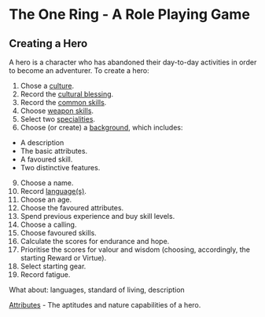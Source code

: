 # The One Ring - A Role Playing Game

## Creating a Hero

A hero is a character who has abandoned their day-to-day activities in order to become an adventurer.  To create a hero:

1. Chose a [culture](cultures.md).
2. Record the [cultural blessing](cultural-blessing.md).  
3. Record the [common skills](common-skill-list.md). 
4. Choose [weapon skills](weapon-skill-list.md).
5. Select two [specialities](specialities.md).
6. Choose (or create) a [background](background.md), which includes:
  * A description
  * The basic attributes.
  * A favoured skill.
  * Two distinctive features. 
9. Choose a name.
10. Record [language(s)](languages.md).
11. Choose an age.
9. Choose the favoured attributes.
10. Spend previous experience and buy skill levels.
11. Choose a calling.
12. Choose favoured skills.
13. Calculate the scores for endurance and hope. 
14. Prioritise the scores for valour and wisdom (choosing, accordingly, the starting Reward or Virtue).
15. Select starting gear.
16. Record fatigue.

What about:  languages, standard of living, description

[Attributes](attributes.md) - The aptitudes and nature capabilities of a hero.
